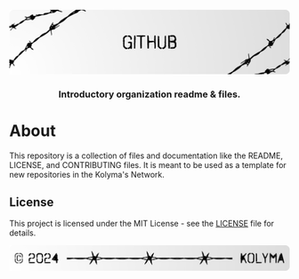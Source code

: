 <p align="center">
    <img src="ASSETS/header.png" alt="Kolyma's {Bootstrap}">
</p>

<p align="center">
    <h3 align="center">Introductory organization readme &amp; files.</h3>
</p>

# About

This repository is a collection of files and documentation like the README, LICENSE, and CONTRIBUTING files. It is meant to be used as a template for new repositories in the Kolyma's Network.

## License

This project is licensed under the MIT License - see the [LICENSE](license) file for details.

<p align="center">
    <img src="ASSETS/footer.png" alt="Kolyma's {Installer}">
</p>